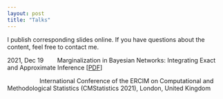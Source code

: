 ```yaml
---
layout: post
title: "Talks"
---
```


I publish corresponding slides online. If you have questions about the content, feel free to contact me.

2021, Dec 19 &nbsp;&nbsp;&nbsp;&nbsp;&nbsp;&nbsp; Marginalization in Bayesian Networks: Integrating Exact and Approximate Inference [[PDF](https://nbviewer.org/github/fritzbayer/fritzbayer.github.io/blob/master/presentation_04_CMS2021.pdf)] 

&nbsp;&nbsp;&nbsp;&nbsp;&nbsp;&nbsp;&nbsp;&nbsp;&nbsp;&nbsp;&nbsp;&nbsp;&nbsp;&nbsp;&nbsp;&nbsp;&nbsp;&nbsp; International Conference of the ERCIM on Computational and Methodological Statistics (CMStatistics 2021), London, United Kingdom
